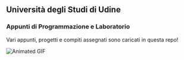 ## Università degli Studi di Udine


### Appunti di Programmazione e Laboratorio

Vari appunti, progetti e compiti assegnati sono caricati in questa repo!

![Animated GIF](https://64.media.tumblr.com/6da0d4558ef3317ed4e025d57b81747e/8b7c3064577d5057-e6/s1280x1920/12b2ca8ef552a665f1138cc05c24f1a8b86f3953.gifv)

